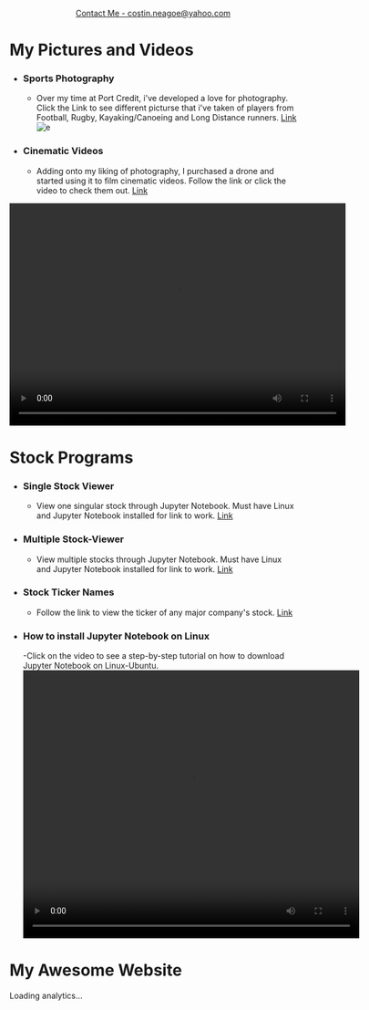 

<p align="center">
    <a href="https://mail.google.com/mail/u/0/?fs=1&to=788513@pdsb.net&tf=cm">Contact Me - costin.neagoe@yahoo.com</a>
</p>

#  My Pictures and Videos
- ### Sports Photography
  - Over my time at Port Credit, i've developed a love for photography. Click the Link to see different picturse that i've taken of players from Football, Rugby, Kayaking/Canoeing and Long Distance runners.
      [Link](https://drive.google.com/drive/folders/15K9dY2IpA7PAkg2Fk9Cazenigmi4cxP5?usp=drive_link)
![e](IMGL6347.jpg)

- ### Cinematic Videos
  - Adding onto my liking of photography, I purchased a drone and started using it to film cinematic videos. Follow the link or click the video to check them out.
  [Link](https://drive.google.com/drive/folders/1-2kOdHDsvPd6vPiCYo6j8hLZmPwcIxvy)
<video width="590" height="390" controls>
  <source src="copy_6ADF3497-8841-4272-A835-B51B0F4CD40F(2)(1)(2)(2).mp4" type="video/mp4">
  Your browser does not support the video tag.
</video>

  
# Stock Programs
- ### Single Stock Viewer 
  - View one singular stock through Jupyter Notebook. Must have Linux and Jupyter Notebook installed for link to work.
    [Link](http://localhost:8888/notebooks/SINGLE.ipynb)

- ### Multiple Stock-Viewer 
  - View multiple stocks through Jupyter Notebook. Must have Linux and Jupyter Notebook installed for link to work.
    [Link](http://localhost:8888/notebooks/workingstockwithmultiple.ipynb)

- ### Stock Ticker Names
    - Follow the link to view the ticker of any major company's stock.
      [Link](https://stockanalysis.com/stocks/)

- ### How to install Jupyter Notebook on Linux
   -Click on the video to see a step-by-step tutorial on how to download Jupyter Notebook on Linux-Ubuntu.
  <video width="590" height="470" controls>
  <source src="Installing Jupyter Notebook on Ubuntu! 720.mp4" type="video/mp4">
  Your browser does not support the video tag.


<!DOCTYPE html>
<html lang="en">
<head>
  <meta charset="UTF-8">
  <meta name="viewport" content="width=device-width, initial-scale=1.0">
  <title>Website Analytics</title>
</head>
<body>
  <h1>My Awesome Website</h1>
  <p id="analytics">Loading analytics...</p>

  <script>
    // Replace with your Google Analytics View ID and API Key
    const viewId = "474727906"; // Example: ga:123456789
    const apiKey = "G-9KJYM44VMH";

    // Fetch data from the Google Analytics API
    fetch(`https://analyticsreporting.googleapis.com/v4/reports:batchGet?key=${apiKey}`, {
      method: "POST",
      headers: { "Content-Type": "application/json" },
      body: JSON.stringify({
        reportRequests: [
          {
            viewId: viewId,
            dateRanges: [{ startDate: "7daysAgo", endDate: "today" }],
            metrics: [{ expression: "ga:pageviews" }],
          },
        ],
      }),
    })
      .then((response) => response.json())
      .then((data) => {
        const pageViews = data.reports[0].data.totals[0].values[0];
        document.getElementById("analytics").textContent = `This page has been viewed ${pageViews} times in the past week.`;
      })
      .catch((err) => {
        console.error("Error fetching analytics data:", err);
        document.getElementById("analytics").textContent = "Unable to load analytics.";
      });
  </script>
</body>
</html>


